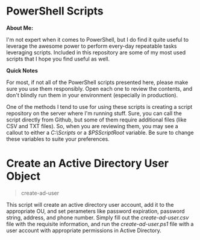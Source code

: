 # PowerShell Scripts

**About Me:**

I'm not expert when it comes to PowerShell, but I do find it quite useful to leverage the awesome power to perform every-day repeatable tasks leveraging scripts.  Included in this repository are some of my most used scripts that I hope you find useful as well.

**Quick Notes**

For most, if not all of the PowerShell scripts presented here, please make sure you use them responsibly.  Open each one to review the contents, and don't blindly run them in your environment (especially in production).

One of the methods I tend to use for using these scripts is creating a script repository on the server where I'm running stuff.  Sure, you can call the script directly from Github, but some of them require additional files (like CSV and TXT files).  So, when you are reviewing them, you may see a callout to either a *C:\Scripts* or a *$PSScriptRoot* variable. Be sure to change these variables to suite your preferences.

# Create an Active Directory User Object

> create-ad-user

This script will create an active directory user account, add it to the appropriate OU, and set perameters like password expiration, password string, address, and phone number.  Simply fill out the *create-ad-user.csv* file with the requisite information, and run the *create-ad-user.ps1* file with a user account with appropriate permissions in Active Directory.
